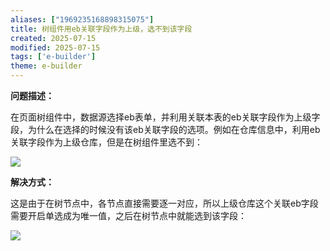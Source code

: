 ```yaml
---
aliases: ["1969235168898315075"]
title: 树组件用eb关联字段作为上级，选不到该字段
created: 2025-07-15
modified: 2025-07-15
tags: ['e-builder']
theme: e-builder
---
```


**问题描述：**

在页面树组件中，数据源选择eb表单，并利用关联本表的eb关联字段作为上级字段，为什么在选择的时候没有该eb关联字段的选项。例如在仓库信息中，利用eb关联字段作为上级仓库，但是在树组件里选不到：

![](7d1a60bb741701f7351f63a11144e082.jpg)

**解决方式：**

这是由于在树节点中，各节点直接需要逐一对应，所以上级仓库这个关联eb字段需要开启单选成为唯一值，之后在树节点中就能选到该字段：

![](247dfa19e405d623de0ee63caa879f77.jpg)